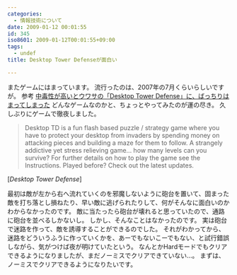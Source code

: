 ```yaml
---
categories:
  - 情報技術について
date: 2009-01-12 00:01:55
id: 345
iso8601: 2009-01-12T00:01:55+09:00
tags:
  - undef
title: Desktop Tower Defenseが面白い

---
```


<p>またゲームにはまっています。
流行ったのは、2007年の7月くらいらしいですが。
参考
<a href="http://www.marusankakusikaku.jp/archives/2007/07/04-desktop-tower-defense.html" target="_blank">中毒性が高いとウワサの「Desktop Tower Defense」に、ばっちりはまってしまった</a>
どんなゲームなのかと、ちょっとやってみたのが運の尽き。
久しぶりにゲームで徹夜しました。</p>

<blockquote cite="http://www.handdrawngames.com/DesktopTD/game.asp" title="Desktop Tower Defense" class="blockquote"><p>Desktop TD is a fun flash based puzzle / strategy game where you have to protect your desktop from invaders by spending money on attacking pieces and building a maze for them to follow. A strangely addictive yet stress relieving game... how many levels can you survive? For further details on how to play the game see the Instructions. Played before? Check out the latest updates.</p></blockquote>

<div class="cite">[<cite>Desktop Tower Defense</cite>]</div>

<p>最初は敵が左から右へ流れていくのを邪魔しないように砲台を置いて、固まった敵を打ち落とし損ねたり、早い敵に逃げられたりして、何がそんなに面白いのかわからなかったのです。
敵に当たったら砲台が壊れると思っていたので、通路に砲台を並べるしかないし。
しかし、そんなことはなかったのです。
実は砲台で迷路を作って、敵を誘導することができるのでした。
それがわかってから、迷路をどういうふうに作っていくかを、あーでもないこーでもない、と試行錯誤しながら、気がつけば夜が明けていたという。
なんとかHardモードでもクリアできるようになりましたが、まだノーミスでクリアできていない&#133;。
まずは、ノーミスでクリアできるようになりたいです。</p>
    	